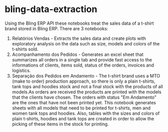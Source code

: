 # bling-data-extraction
Using the Bling ERP API these notebooks treat the sales data of a t-shirt brand stored in Bling ERP. There are 3 notebooks:
1) Relatórios Vendas - Extracts the sales data and create plots with exploratory analysis on the data such as size, models and colors of the t-shirts sold.
2) Acompanhamento dos Pedidos - Generates an excel sheet that summarizes all orders in a single tab and provide fast access to the informations of clients, items sold, status of the orders, invoices and logistics.
3) Separação dos Pedidos em Andamento - The t-shirt brand uses a MTO (make to order) production approach, so there is only a plain t-shirts, tank tops and hoodies stock and not a final stock with the products of all models.As orders are received the products are printed with the models that the clients have chosen. The orders with status "Em Andamento" are the ones that have not been printed yet. This notebook generates sheets with all models that need to be printed for t-shirts, men and women tank tops and hoodies. Also, tables with the sizes and colors of plain t-shirts, hoodies and tank tops are created in order to allow the picking of these items in the stock for printing.
